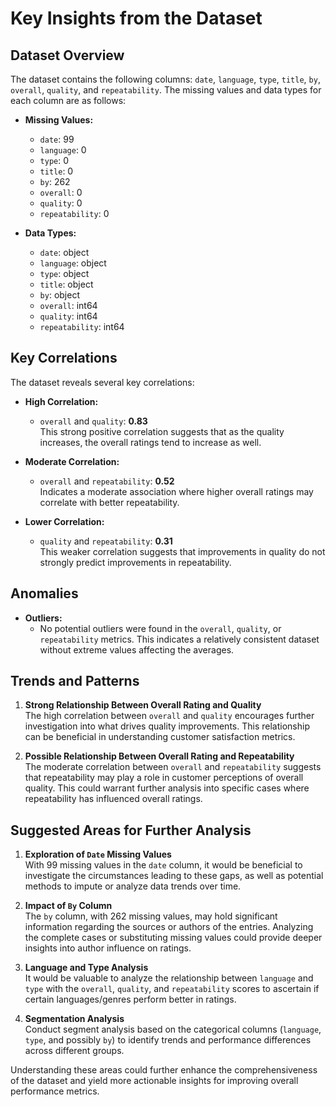 # Key Insights from the Dataset

## Dataset Overview
The dataset contains the following columns: `date`, `language`, `type`, `title`, `by`, `overall`, `quality`, and `repeatability`. The missing values and data types for each column are as follows:

- **Missing Values:**
  - `date`: 99
  - `language`: 0
  - `type`: 0
  - `title`: 0
  - `by`: 262
  - `overall`: 0
  - `quality`: 0
  - `repeatability`: 0

- **Data Types:**
  - `date`: object
  - `language`: object
  - `type`: object
  - `title`: object
  - `by`: object
  - `overall`: int64
  - `quality`: int64
  - `repeatability`: int64

## Key Correlations
The dataset reveals several key correlations:

- **High Correlation:**
  - `overall` and `quality`: **0.83**  
    This strong positive correlation suggests that as the quality increases, the overall ratings tend to increase as well.

- **Moderate Correlation:**
  - `overall` and `repeatability`: **0.52**  
    Indicates a moderate association where higher overall ratings may correlate with better repeatability.

- **Lower Correlation:**
  - `quality` and `repeatability`: **0.31**  
    This weaker correlation suggests that improvements in quality do not strongly predict improvements in repeatability.

## Anomalies
- **Outliers:** 
  - No potential outliers were found in the `overall`, `quality`, or `repeatability` metrics. This indicates a relatively consistent dataset without extreme values affecting the averages.

## Trends and Patterns
1. **Strong Relationship Between Overall Rating and Quality**  
   The high correlation between `overall` and `quality` encourages further investigation into what drives quality improvements. This relationship can be beneficial in understanding customer satisfaction metrics.

2. **Possible Relationship Between Overall Rating and Repeatability**  
   The moderate correlation between `overall` and `repeatability` suggests that repeatability may play a role in customer perceptions of overall quality. This could warrant further analysis into specific cases where repeatability has influenced overall ratings.

## Suggested Areas for Further Analysis
1. **Exploration of `Date` Missing Values**  
   With 99 missing values in the `date` column, it would be beneficial to investigate the circumstances leading to these gaps, as well as potential methods to impute or analyze data trends over time.

2. **Impact of `By` Column**  
   The `by` column, with 262 missing values, may hold significant information regarding the sources or authors of the entries. Analyzing the complete cases or substituting missing values could provide deeper insights into author influence on ratings.

3. **Language and Type Analysis**  
   It would be valuable to analyze the relationship between `language` and `type` with the `overall`, `quality`, and `repeatability` scores to ascertain if certain languages/genres perform better in ratings.

4. **Segmentation Analysis**  
   Conduct segment analysis based on the categorical columns (`language`, `type`, and possibly `by`) to identify trends and performance differences across different groups.

Understanding these areas could further enhance the comprehensiveness of the dataset and yield more actionable insights for improving overall performance metrics.